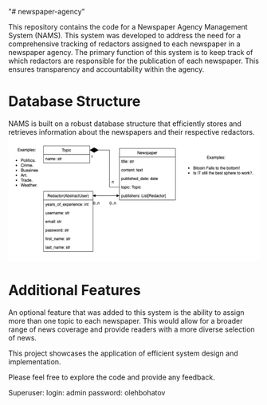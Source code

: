 "# newspaper-agency" 

This repository contains the code for a Newspaper Agency Management System (NAMS). This system was developed to address the need for a comprehensive tracking of redactors assigned to each newspaper in a newspaper agency.
The primary function of this system is to keep track of which redactors are responsible for the publication of each newspaper. This ensures transparency and accountability within the agency.
# Database Structure
NAMS is built on a robust database structure that efficiently stores and retrieves information about the newspapers and their respective redactors. 
![img_2.png](img_2.png)

# Additional Features
An optional feature that was added to this system is the ability to assign more than one topic to each newspaper. This would allow for a broader range of news coverage and provide readers with a more diverse selection of news.

This project showcases the application of efficient system design and implementation.

Please feel free to explore the code and provide any feedback. 

Superuser:
login: admin
password: olehbohatov